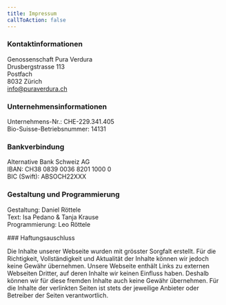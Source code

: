 ```yaml
---
title: Impressum
callToAction: false
---
```


### Kontaktinformationen

Genossenschaft Pura Verdura <br>
Drusbergstrasse 113 <br>
Postfach <br>
8032 Zürich <br>
info@puraverdura.ch <br>

### Unternehmensinformationen

Unternehmens-Nr.: CHE-229.341.405 <br>
Bio-Suisse-Betriebsnummer: 14131 <br>

### Bankverbindung

Alternative Bank Schweiz AG <br>
IBAN: CH38 0839 0036 8201 1000 0 <br>
BIC (Swift): ABSOCH22XXX <br>

### Gestaltung und Programmierung

Gestaltung: Daniel Röttele <br>
Text: Isa Pedano & Tanja Krause <br>
Programmierung: Leo Röttele <br>

### Haftungsauschluss

Die Inhalte unserer Webseite wurden mit grösster Sorgfalt erstellt. Für die Richtigkeit, Vollständigkeit und Aktualität der Inhalte können wir jedoch keine Gewähr übernehmen. 
Unsere Webseite enthält Links zu externen Webseiten Dritter, auf deren Inhalte wir keinen Einfluss haben. Deshalb können wir für diese fremden Inhalte auch keine Gewähr übernehmen. Für die Inhalte der verlinkten Seiten ist stets der jeweilige Anbieter oder Betreiber der Seiten verantwortlich.  
